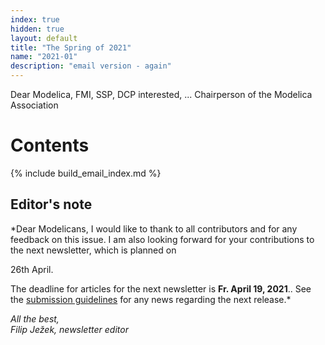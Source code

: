 ```yaml
---
index: true
hidden: true
layout: default
title: "The Spring of 2021"
name: "2021-01"
description: "email version - again"
---
```



Dear Modelica, FMI, SSP, DCP interested,
...
Chairperson of the Modelica Association

# Contents
{% include build_email_index.md %}

## Editor's note
*Dear Modelicans, I would like to thank to all contributors and for any feedback on this issue. I am also looking forward for your contributions to the next newsletter, which is  planned on 


26th April. 


The deadline for articles for the next newsletter is **Fr. April 19, 2021**.. See the [submission guidelines](https://newsletter.modelica.org/submission-guidelines.html) for any news regarding the next release.*

*All the best,    
Filip Ježek, newsletter editor*
